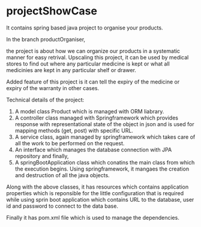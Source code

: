 # projectShowCase
It contains spring based java project to organise your products.

In the branch productOrganiser,

the project is about how we can organize our products in a systematic manner for easy retrival.
Upscaling this project, it can be used by medical stores to find out where any particular medicine is kept or what all medicinies are kept in any particular shelf or drawer.

Added feature of this project is it can tell the expiry of the medicine or expiry of the warranty in other cases.

Technical details of the project:
1. A model class Product which is managed with ORM liabrary.
2. A controller class managed with Springframework which provides response with representational state of the object in json and is used for mapping methods (get, post) with specific URL.
3. A service class, again managed by springframework which takes care of all the work to be performed on the request.
4. An interface which manages the database connection with JPA repository and finally,
5. A springBootApplication class which conatins the main class from which the execution begins. Using springframework, it mangaes the creation and destruction of all the java objects.

Along with the above classes, it has resources which contains application properties which is reponsible for the little configuration that is required while using sprin boot application which contains URL to the database, user id and password to connect to the data base.

Finally it has pom.xml file which is used to manage the dependencies.
